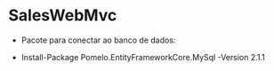# SalesWebMvc

* Pacote para conectar ao banco de dados:

 - Install-Package Pomelo.EntityFrameworkCore.MySql -Version 2.1.1